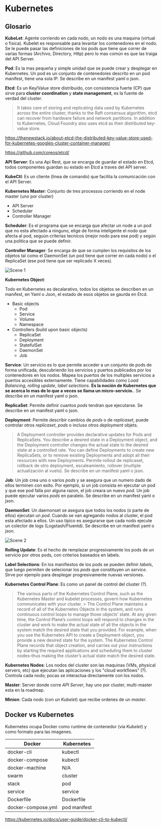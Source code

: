 # Kubernetes

## Glosario

**KubeLet**: Agente corriendo en cada nodo, un nodo es una maquina (virtual o fisica). Kubelet es responsable para levantar los contenedores en el nodo. Se le puede pasar las definiciones de los pods que tiene que correr de varias formas (Archivo, Directory, Http) pero lo mas común es que las traiga del API Server.

**Pod**: Es la mas pequeña y simple unidad que se puede crear y desplegar en Kubernetes. Un pod es un conjunto de contenedores descrito en un pod manifest, tiene una sola IP. Se describe en un manifest yaml o json.

**Etcd**: Es un Key/Value store distribuido, con consistencia fuerte (CP) que sirve para **cluster coordination** y **state management**, es la fuente de verdad del cluster.

> It takes care of storing and replicating data used by Kubernetes across the entire cluster,
> thanks to the Raft consensus algorithm, etcd can recover from hardware failure and network partitions.
> In addition to Kubernetes, Cloud Foundry also uses etcd as their distributed key-value store.

<https://thenewstack.io/about-etcd-the-distributed-key-value-store-used-for-kubernetes-googles-cluster-container-manager/>

<https://github.com/coreos/etcd/>

**API Server**: Es una Api Rest, que se encarga de guardar el estado en Etcd, todos componentes guardan su estado en Etcd a traves del API server.

**KubeCtl**: Es un cliente (linea de comando) que facilita la comunicación con el API Server.

**Kubernetes Master**: Conjunto de tres processos corriendo en el node master (uno por cluster)

- API Server
- Scheduler
- Controller Manager

**Scheduler**: Es el programa que se encarga que afectar un node a un pod que no esta afectado a ninguno, elige de forma inteligente el nodo que afecta al pod, seguún criterias tecnicos (mejor nodo para ese pod) y según una politica que se puede definir.

**Controller Manager**: Se encarga de que se cumplen los requisitos de los objetos tal como el DaemonSet (un pod tiene que correr en cada nodo) o el ReplicaSet (ese pod tiene que ser replicado X veces).

![Scene 1][scene1]

**Kubernetes Object**:

Todo en Kubernetes es decalarativo, todos los objetos se describen en un manifest, en Yaml o Json, el estado de esos objetos se gaurda en Etcd.

- Basic objects
  - Pod
  - Service
  - Volume
  - Namespace
- Controllers (build upon basic objects)
  - ReplicaSet
  - Deployment
  - StatefulSet
  - DaemonSet
  - Job

**Service**: Un servicio es lo que permite acceder a un conjunto de pods de forma unificada, descubriendo los servicios y puertos publicados por los contenedores en los nodos. Mapea los puertos de los multiples servicios a puertos accesibles externamente. Tiene capabilidades como *Load Balancing*, *rolling update*, *label selections*. **Es la noción de Kubernetes que se acerca lo mas de lo que a veces se llama un micro-servicio.**. Se describe en un manifest yaml o json.

**ReplicaSet**: Permite definir cuantos *pods* tendran que ejecutarse. Se describe en un manifest yaml o json.

**Deployment**: Permite describir cambios de *pods* o de *replicaset*, puede controlar otros *replicaset*, *pods* o incluso otros *deployment* objets.
> A Deployment controller provides declarative updates for Pods and ReplicaSets.
> You describe a desired state in a Deployment object, and the Deployment controller changes the actual state to the desired state at a controlled rate. You can define Deployments to create new ReplicaSets, or to remove existing Deployments and adopt all their resources with new Deployments.
Permite rollout de replicaset, rollback de otro deployment, escaleamiento, rollover (multiple actualización al vuelo). Se describe en un manifest yaml o json.

**Job**: Un job crea uno o varios *pods* y se asegura que un numero dado de ellos terminen con exito. Por ejemplo, si un job consista en ejecutar un pod y que ese pod falla por alguna razon, el job creara un nuevo *pod*. Un job puede ejecutar varios *pods* en paralelo. Se describe en un manifest yaml o json.

**DaemonSet**: Un daemonset se asegura que todos los nodos (o parte de ellos) ejecutan un *pod*. Cuando se van agregando nodos al cluster, el pod esta afectado a ellos. Un uso tipico es asegurarse que cada nodo ejecute un colector de logs (Logstash/Fluentd). Se describe en un manifest yaml o json.

![Scene 2][scene2]

**Rolling Update**: Es el hecho de remplazar progresivamente los pods de un servicio por otros pods, con criterios baseados en labels.

**Label Selections**: En los manifiestos de los pods se pueden definir *labels*, que luego permiten de selecionar los *pods* que constituyen un *service*. Sirve por ejemplo para desplegar progresivamente nuevas versiones.

**Kubernetes Control Plane**: Es como un panel de control del cluster (?).
> The various parts of the Kubernetes Control Plane, such as the Kubernetes Master and kubelet processes, govern how Kubernetes communicates with your cluster. > The Control Plane maintains a record of all of the Kubernetes Objects in the system, and runs continuous control loops to manage those objects’ state. At any given time, the Control Plane’s control loops will respond to changes in the cluster and work to make the actual state of all the objects in the system match the desired state that you provided.
> For example, when you use the Kubernetes API to create a Deployment object, you provide a new desired state for the system. The Kubernetes Control Plane records that object creation, and carries out your instructions by starting the required applications and scheduling them to cluster nodes–thus making the cluster’s actual state match the desired state.

**Kubernetes Nodes**: Los nodos del cluster son las maquinas (VMs, physical servers, etc) que ejecutan las aplicaciones y los "cloud workflows" (?). Controla cada nodo; pocas se interactua directamente con los nodos.

**Master**: Server donde corre *API Server*, hay uno por cluster, multi-master esta en la roadmap.

**Minion**: Cada nodo (con un *Kubelet*) que recibe ordenes de un *master*.

## Docker vs Kubernetes

Kubernetes ocupa Docker como runtime de contenedor (via *Kubelet*) y como formato para las imagenes.

Docker | Kubernetes
------ | ----------
docker-cli | kubectl
docker-compose | kubectl
docker-machine | N/A
swarm | cluster
stack | pod
service | service
Dockerfile | Dockerfile
docker-compose.yml | pod manifest

<https://kubernetes.io/docs/user-guide/docker-cli-to-kubectl/>


[scene1]: img/scenes-from-kubernetes-page1.svg "Scenes from Kubernetes"
[scene2]: img/scenes-from-kubernetes-page2.svg "Scenes from Kubernetes"
